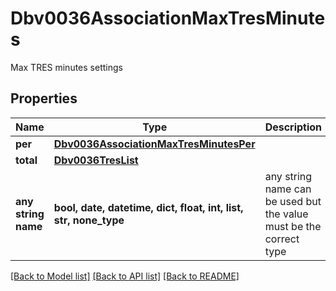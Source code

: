 # Dbv0036AssociationMaxTresMinutes

Max TRES minutes settings

## Properties
Name | Type | Description | Notes
------------ | ------------- | ------------- | -------------
**per** | [**Dbv0036AssociationMaxTresMinutesPer**](Dbv0036AssociationMaxTresMinutesPer.md) |  | [optional] 
**total** | [**Dbv0036TresList**](Dbv0036TresList.md) |  | [optional] 
**any string name** | **bool, date, datetime, dict, float, int, list, str, none_type** | any string name can be used but the value must be the correct type | [optional]

[[Back to Model list]](../README.md#documentation-for-models) [[Back to API list]](../README.md#documentation-for-api-endpoints) [[Back to README]](../README.md)


